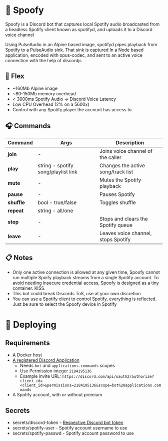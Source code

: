 # :whale2: Spoofy

Spoofy is a Discord bot that captures local Spotify audio broadcasted from a headless Spotify client known as spotifyd, and uploads it to a Discord voice channel

Using PulseAudio in an Alpine based image, spotifyd pipes playback from Spotify to a PulseAudio sink. That sink is captured In a Node based application, encoded with opus-codec, and sent to an active voice connection with the help of discordjs

## :fox_face: Flex

- ~160Mb Alpine image
- ~80-150Mb memory overhead
- < 3000ms Spotify Audio -> Discord Voice Latency
- Low CPU Overhead (2% on a 5600x)
- Control with any Spotify player the account has access to

## :headphones: Commands

| Command     | Args                                | Description                         |
| ----------- | ----------------------------------- | ----------------------------------- |
| **join**    | -                                   | Joins voice channel of the caller   |
| **play**    | string - spotify song/playlist link | Changes the active song/track list  |
| **mute**    | -                                   | Mutes the Spotify playback          |
| **pause**   | -                                   | Pauses Spotify                      |
| **shuffle** | bool - true/false                   | Toggles shuffle                     |
| **repeat**  | string - all/one                    |                                     |
| **stop**    | -                                   | Stops and clears the Spotify queue  |
| **leave**   | -                                   | Leaves voice channel, stops Spotify |

## :clipboard: Notes

- Only one active connection is allowed at any given time, Spoofy cannot run multiple Spoify playback streams from a single Spotify account. To avoid needing insecure credential access, Spoofy is designed as a tiny container. KISS.
- This bot could break Discords ToS, use at your own discretion
- You can use a Spotify client to control Spotify, everything is reflected. Just be sure to select the Spoofy device in Spotify

# :whale: Deploying

## Requirements

- A Docker host
- [A registered Discord Application](https://github.com/reactiflux/discord-irc/wiki/Creating-a-discord-bot-&-getting-a-token)
  - Needs `bot` and `applications.commands` scopes
  - Use Permission integer `2184195136`
  - Example invite URL: `https://discord.com/api/oauth2/authorize?client_id=<client_id>&permissions=2184195136&scope=bot%20applications.commands`
- A Spotify account, with or without premium

## Secrets

- secrets/discord-token - [Respective Discord bot token](https://github.com/reactiflux/discord-irc/wiki/Creating-a-discord-bot-&-getting-a-token)
- secrets/spotify-user - Spotify account username to use
- secrets/spotify-passwd - Spotify account password to use
